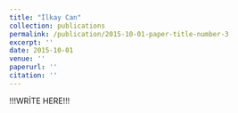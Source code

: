 ```yaml
---
title: "İlkay Can"
collection: publications
permalink: /publication/2015-10-01-paper-title-number-3
excerpt: ''
date: 2015-10-01
venue: ''
paperurl: ''
citation: ''
---
```


!!!WRİTE HERE!!!
